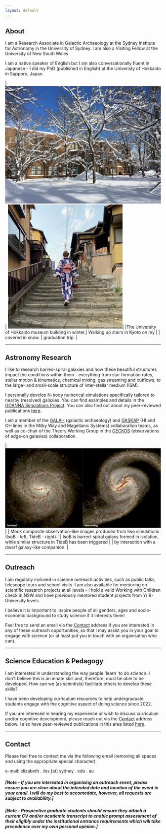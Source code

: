 ```yaml
---
layout: default
---
```


## About

I am a Research Associate in Galactic Archaeology at the Sydney Institute for Astronomy in the University of Sydney. I am also a Visiting Fellow at the University of New South Wales. 

I am a native speaker of English but I am also conversationally fluent in Japanese - I did my PhD (published in English) at the Univeristy of Hokkaido in Sapporo, Japan.  

<style>
table {
    border-collapse: collapse;
}
table, th, td {
   border: none;
}
blockquote {
    border-left: none;
    padding-left: 10px;
}
</style>

|![The University of Hokkaido museum building with trees in front covered in snow](./assets/images/HokudaiSnow1.png) | ![Me in a yukata walking up stairs in traditional Kyoto](./assets/images/MeKyoto1.png)|
|The University of Hokkaido museum building in winter,| Walking up stairs in Kyoto on my |
| covered in snow. | graduation trip. |

* * *

## Astronomy Research

I like to research barred-spiral galaxies and how these beautiful structures impact the conditions within them - everything from star formation rates, stellar motion & kinematics, chemical mixing, gas streaming and outflows, to the large- and small-scale structure of inter-stellar medium (ISM). 

I personally develop N-body numerical simulations specifically tailored to nearby (resolved) galaxies. You can find examples and details in the <a href="https://elizabethiles.github.io/goanna-sims.github.io/">GOANNA Simulations Project</a>. 
You can also find out about my peer-reviewed publications [here](./reference-list.md). 

I am a member of the <a href="https://www.galah-survey.org">GALAH</a> (galactic archaeology) and <a href="https://gaskap.anu.edu.au">GASKAP</a> (HI and OH lines in the Milky Way and Magellanic Systems) collaboration teams, as well as co-chair of the Theory Working Group in the <a href="https://geckos-survey.org">GECKOS</a> (observations of edge-on galaxies) collaboration.

|![Synthetic observation image of a two barred-spiral galaxies, on isolated and one interacting.](./assets/images/AB-IsoTideB_synthobs.png) |
| Mock composite observation-like images produced from two simulations (IsoB - left, TideB - right).| 
| IsoB is barred-spiral galaxy formed in isolation, while similar structure in TideB has been triggered |
|  by interaction with a dwarf galaxy-like companion. |

* * *

## Outreach

I am regularly invloved in science outreach activities, such as public talks, telescope tours and school visits. I am also available for mentoring on scientific research projects at all levels - I hold a valid Working with Children check in NSW and have previously mentored student projects from Yr 9-University levels. 

I believe it is important to inspire people of all genders, ages and socio-economic background to study science if it interests them!

Feel free to send an email via the [Contact](#contact) address if you are interested in any of these outreach opportunities, so that I may assist you in your goal to engage with science (or at least put you in touch with an organisation who can). 

* * *

## Science Education & Pedagogy

I am interested in understanding the way people 'learn' to *do science*. I don't believe this is an innate skill and, therefore, must be able to be developed. 
How can we (as scientists) facilitate others to develop these skills?  

I have been developing curriculum resources to help undergraduate students engage with the cognitive aspect of doing science since 2022. 

If you are interesed in hearing my experience or wish to discuss curriculum and/or cognitive development, please reach out via the [Contact](#contact) address below. I also have peer-reviewed publications in this area listed [here](./reference-list.html). 

* * *

## Contact
Please feel free to contact me via the following email (removing all spaces and using the appropriate special character). 

e-mail: elizabeth . iles [at] sydney . edu . au

##### [Note - If you are interested in organising an outreach event, please ensure you are clear about the intended date and location of the event in your email. I will do my best to accomodate, however, all requests are subject to availability.]
##### [Note - Prospective graduate students should ensure they attach a current CV and/or academic transcript to enable prompt assessment of their eligibly under the institutional entrance requirements which will take precedence over my own personal opinion.]


